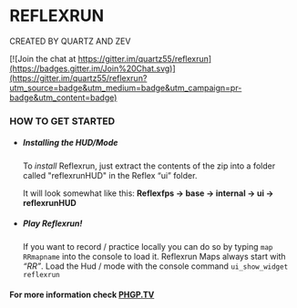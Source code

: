# REFLEXRUN

CREATED BY QUARTZ AND ZEV

[![Join the chat at https://gitter.im/quartz55/reflexrun](https://badges.gitter.im/Join%20Chat.svg)](https://gitter.im/quartz55/reflexrun?utm_source=badge&utm_medium=badge&utm_campaign=pr-badge&utm_content=badge)

### HOW TO GET STARTED

* ##### Installing the HUD/Mode

  To *install* Reflexrun, just extract the contents of the zip into a folder called "reflexrunHUD" in the Reflex “ui” folder.
  
  It will look somewhat like this: **Reflexfps -> base -> internal -> ui -> reflexrunHUD**

* ##### Play Reflexrun!

  If you want to record / practice locally you can do so by typing `map RRmapname`
into the console to load it.
Reflexrun Maps always start with *“RR”*.
Load the Hud / mode with the console command
`ui_show_widget reflexrun`

#### For more information check [PHGP.TV](www.phgp.tv)
